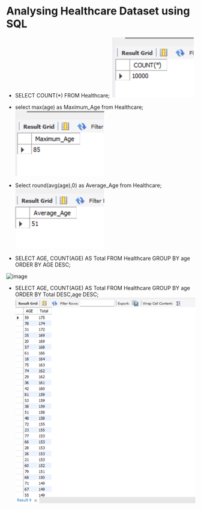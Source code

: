 # Analysing Healthcare Dataset using SQL

- SELECT COUNT(*) FROM Healthcare;
   ![image](./Public/Count.png)
  
- select max(age) as Maximum_Age from Healthcare;
  ![image](./Public/Maximum_Age.png)

- Select round(avg(age),0) as Average_Age from Healthcare;
   ![image](./Public/Avg_Age.png)

- SELECT AGE, COUNT(AGE) AS Total
FROM Healthcare
GROUP BY age
ORDER BY AGE DESC;
<img width="379" alt="image" src="https://github.com/ShivamNIT/Data-Analysis-SQL/assets/97026504/a95500f9-a680-4fc6-936d-73fdd450bcbb">

- SELECT AGE, COUNT(AGE) AS Total
FROM Healthcare
GROUP BY age
ORDER BY Total DESC,age DESC;
![image](./Public/Age_Count2.png)


